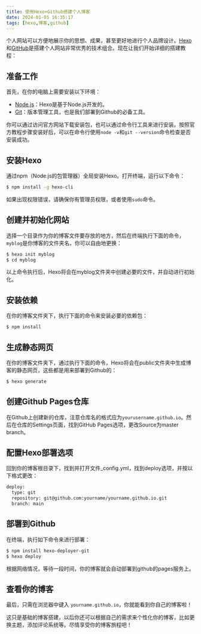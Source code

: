 ```yaml
---
title: 使用Hexo+Github搭建个人博客
date: 2024-01-05 16:35:17
tags: [hexo,博客,github]
---
```


个人网站可以方便地展示你的思想、成果，甚至更好地进行个人品牌设计。[Hexo](https://hexo.io/)和[GitHub](https://github.com/)是搭建个人网站非常优秀的技术组合。现在让我们开始详细的搭建教程：

## 准备工作

首先，在你的电脑上需要安装以下环境：

- [Node.js](https://nodejs.org/en/download/)：Hexo是基于Node.js开发的。
- [Git](https://git-scm.com/download/win)：版本管理工具，也是我们部署到Github的必备工具。

你可以通过访问官方网站下载安装包，也可以通过命令行工具来进行安装。按照官方教程步骤安装好后，可以在命令行使用`node -v`和`git --version`命令检查是否安装成功。

## 安装Hexo

通过npm（Node.js的包管理器）全局安装Hexo。打开终端，运行以下命令：

```bash
$ npm install -g hexo-cli
```

如果出现权限错误，请确保你有管理员权限，或者使用`sudo`命令。

## 创建并初始化网站

选择一个目录作为你的博客文件要存放的地方，然后在终端执行下面的命令，`myblog`是你博客的文件夹名，你可以自由地更换：

```bash
$ hexo init myblog
$ cd myblog
```

以上命令执行后，Hexo将会在myblog文件夹中创建必要的文件，并自动进行初始化。

## 安装依赖

在你的博客文件夹下，执行下面的命令来安装必要的依赖包：

```bash
$ npm install
```

## 生成静态网页

在你的博客文件夹下，通过执行下面的命令，Hexo将会在public文件夹中生成博客的静态网页，这些都是用来部署到Github的：

```bash
$ hexo generate
```

## 创建Github Pages仓库

在Github上创建新的仓库，注意仓库名的格式应为`yourusername.github.io`。然后在仓库的Settings页面，找到GitHub Pages选项，更改Source为master branch。

## 配置Hexo部署选项

回到你的博客根目录下，找到并打开文件_config.yml，找到deploy选项，并按以下格式更改：

```bash
deploy:
  type: git
  repository: git@github.com:yourname/yourname.github.io.git
  branch: main
```

## 部署到Github

在终端，执行如下命令来进行部署：

```bash
$ npm install hexo-deployer-git
$ hexo deploy
```

根据网络情况，等待一段时间，你的博客就会自动部署到github的pages服务上。

## 查看你的博客

最后，只需在浏览器中键入 `yourname.github.io`，你就能看到你自己的博客啦！

这只是基础的博客搭建，以后你还可以根据自己的需求来个性化你的博客，比如更换主题，添加评论系统等。尽情享受你的博客旅程吧！